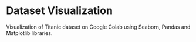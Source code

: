 # Dataset Visualization
Visualization of Titanic dataset on Google Colab using Seaborn, Pandas and Matplotlib libraries. 

